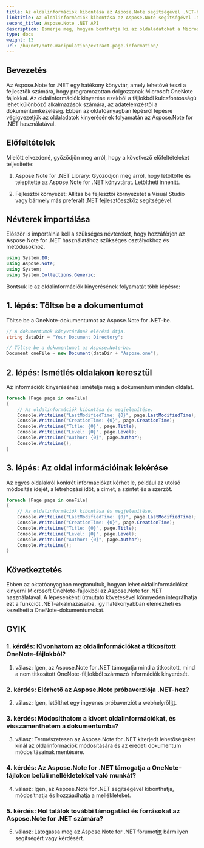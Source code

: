 ```yaml
---
title: Az oldalinformációk kibontása az Aspose.Note segítségével .NET-hez
linktitle: Az oldalinformációk kibontása az Aspose.Note segítségével .NET-hez
second_title: Aspose.Note .NET API
description: Ismerje meg, hogyan bonthatja ki az oldaladatokat a Microsoft OneNote-fájlokból az Aspose.Note for .NET segítségével. Ez az átfogó oktatóanyag lépésről lépésre végigvezeti a folyamaton.
type: docs
weight: 13
url: /hu/net/note-manipulation/extract-page-information/
---
```

## Bevezetés

Az Aspose.Note for .NET egy hatékony könyvtár, amely lehetővé teszi a fejlesztők számára, hogy programozottan dolgozzanak Microsoft OneNote fájlokkal. Az oldalinformációk kinyerése ezekből a fájlokból kulcsfontosságú lehet különböző alkalmazások számára, az adatelemzéstől a dokumentumkezelésig. Ebben az oktatóanyagban lépésről lépésre végigvezetjük az oldaladatok kinyerésének folyamatán az Aspose.Note for .NET használatával.

## Előfeltételek

Mielőtt elkezdené, győződjön meg arról, hogy a következő előfeltételeket teljesítette:

1. Aspose.Note for .NET Library: Győződjön meg arról, hogy letöltötte és telepítette az Aspose.Note for .NET könyvtárat. Letöltheti innen[itt](https://releases.aspose.com/note/net/).

2. Fejlesztői környezet: Állítsa be fejlesztői környezetét a Visual Studio vagy bármely más preferált .NET fejlesztőeszköz segítségével.

## Névterek importálása

Először is importálnia kell a szükséges névtereket, hogy hozzáférjen az Aspose.Note for .NET használatához szükséges osztályokhoz és metódusokhoz.

```csharp
using System.IO;
using Aspose.Note;
using System;
using System.Collections.Generic;
```

Bontsuk le az oldalinformációk kinyerésének folyamatát több lépésre:

## 1. lépés: Töltse be a dokumentumot

Töltse be a OneNote-dokumentumot az Aspose.Note for .NET-be.

```csharp
// A dokumentumok könyvtárának elérési útja.
string dataDir = "Your Document Directory";

// Töltse be a dokumentumot az Aspose.Note-ba.
Document oneFile = new Document(dataDir + "Aspose.one");
```

## 2. lépés: Ismétlés oldalakon keresztül

Az információk kinyeréséhez ismételje meg a dokumentum minden oldalát.

```csharp
foreach (Page page in oneFile)
{
    // Az oldalinformációk kibontása és megjelenítése.
    Console.WriteLine("LastModifiedTime: {0}", page.LastModifiedTime);
    Console.WriteLine("CreationTime: {0}", page.CreationTime);
    Console.WriteLine("Title: {0}", page.Title);
    Console.WriteLine("Level: {0}", page.Level);
    Console.WriteLine("Author: {0}", page.Author);
    Console.WriteLine();
}
```

## 3. lépés: Az oldal információinak lekérése

Az egyes oldalakról konkrét információkat kérhet le, például az utolsó módosítás idejét, a létrehozási időt, a címet, a szintet és a szerzőt.

```csharp
foreach (Page page in oneFile)
{
    // Az oldalinformációk kibontása és megjelenítése.
    Console.WriteLine("LastModifiedTime: {0}", page.LastModifiedTime);
    Console.WriteLine("CreationTime: {0}", page.CreationTime);
    Console.WriteLine("Title: {0}", page.Title);
    Console.WriteLine("Level: {0}", page.Level);
    Console.WriteLine("Author: {0}", page.Author);
    Console.WriteLine();
}
```

## Következtetés

Ebben az oktatóanyagban megtanultuk, hogyan lehet oldalinformációkat kinyerni Microsoft OneNote-fájlokból az Aspose.Note for .NET használatával. A lépésenkénti útmutató követésével könnyedén integrálhatja ezt a funkciót .NET-alkalmazásaiba, így hatékonyabban elemezheti és kezelheti a OneNote-dokumentumokat.

## GYIK

### 1. kérdés: Kivonhatom az oldalinformációkat a titkosított OneNote-fájlokból?

1. válasz: Igen, az Aspose.Note for .NET támogatja mind a titkosított, mind a nem titkosított OneNote-fájlokból származó információk kinyerését.

### 2. kérdés: Elérhető az Aspose.Note próbaverziója .NET-hez?

 2. válasz: Igen, letölthet egy ingyenes próbaverziót a webhelyről[itt](https://releases.aspose.com/).

### 3. kérdés: Módosíthatom a kivont oldalinformációkat, és visszamenthetem a dokumentumba?

3. válasz: Természetesen az Aspose.Note for .NET kiterjedt lehetőségeket kínál az oldalinformációk módosítására és az eredeti dokumentum módosításainak mentésére.

### 4. kérdés: Az Aspose.Note for .NET támogatja a OneNote-fájlokon belüli mellékletekkel való munkát?

4. válasz: Igen, az Aspose.Note for .NET segítségével kibonthatja, módosíthatja és hozzáadhatja a mellékleteket.

### 5. kérdés: Hol találok további támogatást és forrásokat az Aspose.Note for .NET számára?

 5. válasz: Látogassa meg az Aspose.Note for .NET fórumot[itt](https://forum.aspose.com/c/note/28) bármilyen segítségért vagy kérdésért.